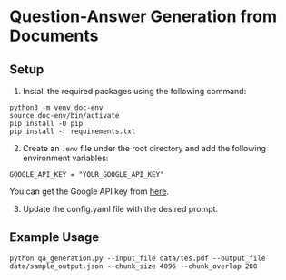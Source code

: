 # Question-Answer Generation from Documents

## Setup
1. Install the required packages using the following command:
```
python3 -m venv doc-env
source doc-env/bin/activate
pip install -U pip
pip install -r requirements.txt
```

2. Create an `.env` file under the root directory and add the following environment variables:
```
GOOGLE_API_KEY = "YOUR_GOOGLE_API_KEY"
```
You can get the Google API key from [here](https://aistudio.google.com/app/apikey).

3. Update the config.yaml file with the desired prompt.

## Example Usage
````
python qa_generation.py --input_file data/tes.pdf --output_file data/sample_output.json --chunk_size 4096 --chunk_overlap 200
````